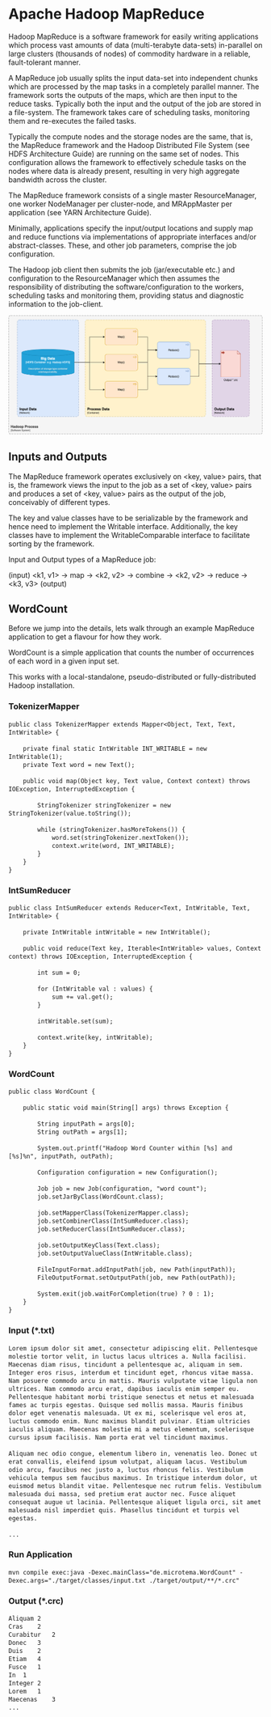 # Apache Hadoop MapReduce

Hadoop MapReduce is a software framework for easily writing applications which process vast amounts of data (multi-terabyte data-sets) in-parallel on large clusters (thousands of nodes) of commodity hardware in a reliable, fault-tolerant manner.

A MapReduce job usually splits the input data-set into independent chunks which are processed by the map tasks in a completely parallel manner. The framework sorts the outputs of the maps, which are then input to the reduce tasks. Typically both the input and the output of the job are stored in a file-system. The framework takes care of scheduling tasks, monitoring them and re-executes the failed tasks.

Typically the compute nodes and the storage nodes are the same, that is, the MapReduce framework and the Hadoop Distributed File System (see HDFS Architecture Guide) are running on the same set of nodes. This configuration allows the framework to effectively schedule tasks on the nodes where data is already present, resulting in very high aggregate bandwidth across the cluster.

The MapReduce framework consists of a single master ResourceManager, one worker NodeManager per cluster-node, and MRAppMaster per application (see YARN Architecture Guide).

Minimally, applications specify the input/output locations and supply map and reduce functions via implementations of appropriate interfaces and/or abstract-classes. These, and other job parameters, comprise the job configuration.

The Hadoop job client then submits the job (jar/executable etc.) and configuration to the ResourceManager which then assumes the responsibility of distributing the software/configuration to the workers, scheduling tasks and monitoring them, providing status and diagnostic information to the job-client.

![scope_context.png](Resources/scope_context.png)

## Inputs and Outputs

The MapReduce framework operates exclusively on <key, value> pairs, that is, the framework views the input to the job as a set of <key, value> pairs and produces a set of <key, value> pairs as the output of the job, conceivably of different types.

The key and value classes have to be serializable by the framework and hence need to implement the Writable interface. Additionally, the key classes have to implement the WritableComparable interface to facilitate sorting by the framework.

Input and Output types of a MapReduce job:

(input) <k1, v1> -> map -> <k2, v2> -> combine -> <k2, v2> -> reduce -> <k3, v3> (output)


## WordCount

Before we jump into the details, lets walk through an example MapReduce application to get a flavour for how they work.

WordCount is a simple application that counts the number of occurrences of each word in a given input set.

This works with a local-standalone, pseudo-distributed or fully-distributed Hadoop installation.

### TokenizerMapper
```
public class TokenizerMapper extends Mapper<Object, Text, Text, IntWritable> {

    private final static IntWritable INT_WRITABLE = new IntWritable(1);
    private Text word = new Text();

    public void map(Object key, Text value, Context context) throws IOException, InterruptedException {

        StringTokenizer stringTokenizer = new StringTokenizer(value.toString());

        while (stringTokenizer.hasMoreTokens()) {
            word.set(stringTokenizer.nextToken());
            context.write(word, INT_WRITABLE);
        }
    }
}
```

### IntSumReducer
```
public class IntSumReducer extends Reducer<Text, IntWritable, Text, IntWritable> {
    
    private IntWritable intWritable = new IntWritable();

    public void reduce(Text key, Iterable<IntWritable> values, Context context) throws IOException, InterruptedException {

        int sum = 0;

        for (IntWritable val : values) {
            sum += val.get();
        }

        intWritable.set(sum);

        context.write(key, intWritable);
    }
}
```

### WordCount

```
public class WordCount {

    public static void main(String[] args) throws Exception {

        String inputPath = args[0];
        String outPath = args[1];

        System.out.printf("Hadoop Word Counter within [%s] and [%s]%n", inputPath, outPath);

        Configuration configuration = new Configuration();

        Job job = new Job(configuration, "word count");
        job.setJarByClass(WordCount.class);

        job.setMapperClass(TokenizerMapper.class);
        job.setCombinerClass(IntSumReducer.class);
        job.setReducerClass(IntSumReducer.class);

        job.setOutputKeyClass(Text.class);
        job.setOutputValueClass(IntWritable.class);

        FileInputFormat.addInputPath(job, new Path(inputPath));
        FileOutputFormat.setOutputPath(job, new Path(outPath));

        System.exit(job.waitForCompletion(true) ? 0 : 1);
    }
}
```

### Input (*.txt)
```
Lorem ipsum dolor sit amet, consectetur adipiscing elit. Pellentesque molestie tortor velit, in luctus lacus ultrices a. Nulla facilisi. Maecenas diam risus, tincidunt a pellentesque ac, aliquam in sem. Integer eros risus, interdum et tincidunt eget, rhoncus vitae massa. Nam posuere commodo arcu in mattis. Mauris vulputate vitae ligula non ultrices. Nam commodo arcu erat, dapibus iaculis enim semper eu. Pellentesque habitant morbi tristique senectus et netus et malesuada fames ac turpis egestas. Quisque sed mollis massa. Mauris finibus dolor eget venenatis malesuada. Ut ex mi, scelerisque vel eros at, luctus commodo enim. Nunc maximus blandit pulvinar. Etiam ultricies iaculis aliquam. Maecenas molestie mi a metus elementum, scelerisque cursus ipsum facilisis. Nam porta erat vel tincidunt maximus.

Aliquam nec odio congue, elementum libero in, venenatis leo. Donec ut erat convallis, eleifend ipsum volutpat, aliquam lacus. Vestibulum odio arcu, faucibus nec justo a, luctus rhoncus felis. Vestibulum vehicula tempus sem faucibus maximus. In tristique interdum dolor, ut euismod metus blandit vitae. Pellentesque nec rutrum felis. Vestibulum malesuada dui massa, sed pretium erat auctor nec. Fusce aliquet consequat augue ut lacinia. Pellentesque aliquet ligula orci, sit amet malesuada nisl imperdiet quis. Phasellus tincidunt et turpis vel egestas.

...
```

### Run Application

```
mvn compile exec:java -Dexec.mainClass="de.microtema.WordCount" -Dexec.args="./target/classes/input.txt ./target/output/**/*.crc"
```

### Output (*.crc)
```
Aliquam	2
Cras	2
Curabitur	2
Donec	3
Duis	2
Etiam	4
Fusce	1
In	1
Integer	2
Lorem	1
Maecenas	3
...
```